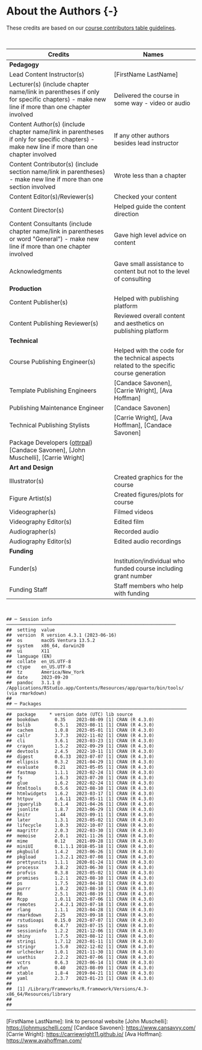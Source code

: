 
# About the Authors {-}

These credits are based on our [course contributors table guidelines](https://www.ottrproject.org/more_features.html#giving-credits-to-contributors).

&nbsp;
&nbsp;

|Credits|Names|
|-------|-----|
|**Pedagogy**||
|Lead Content Instructor(s)|[FirstName LastName]|
|Lecturer(s) (include chapter name/link in parentheses if only for specific chapters) - make new line if more than one chapter involved| Delivered the course in some way - video or audio|
|Content Author(s) (include chapter name/link in parentheses if only for specific chapters) - make new line if more than one chapter involved | If any other authors besides lead instructor|
|Content Contributor(s) (include section name/link in parentheses) - make new line if more than one section involved|  Wrote less than a chapter|
|Content Editor(s)/Reviewer(s) | Checked your content|
|Content Director(s) | Helped guide the content direction|
|Content Consultants (include chapter name/link in parentheses or word "General") - make new line if more than one chapter involved | Gave high level advice on content|
|Acknowledgments| Gave small assistance to content but not to the level of consulting |
|**Production**||
|Content Publisher(s)| Helped with publishing platform|
|Content Publishing Reviewer(s)| Reviewed overall content and aesthetics on publishing platform|
|**Technical**||
|Course Publishing Engineer(s)| Helped with the code for the technical aspects related to the specific course generation|
|Template Publishing Engineers|[Candace Savonen], [Carrie Wright], [Ava Hoffman]|
|Publishing Maintenance Engineer|[Candace Savonen]|
|Technical Publishing Stylists|[Carrie Wright], [Ava Hoffman], [Candace Savonen]|
|Package Developers ([ottrpal]) [Candace Savonen], [John Muschelli], [Carrie Wright]|
|**Art and Design**||
|Illustrator(s)| Created graphics for the course|
|Figure Artist(s)| Created figures/plots for course|
|Videographer(s)| Filmed videos|
|Videography Editor(s)| Edited film|
|Audiographer(s)| Recorded audio|
|Audiography Editor(s)| Edited audio recordings|
|**Funding**||
|Funder(s)| Institution/individual who funded course including grant number|
|Funding Staff| Staff members who help with funding|

&nbsp;


```
## ─ Session info ───────────────────────────────────────────────────────────────
##  setting  value
##  version  R version 4.3.1 (2023-06-16)
##  os       macOS Ventura 13.5.2
##  system   x86_64, darwin20
##  ui       X11
##  language (EN)
##  collate  en_US.UTF-8
##  ctype    en_US.UTF-8
##  tz       America/New_York
##  date     2023-09-20
##  pandoc   3.1.1 @ /Applications/RStudio.app/Contents/Resources/app/quarto/bin/tools/ (via rmarkdown)
## 
## ─ Packages ───────────────────────────────────────────────────────────────────
##  package     * version date (UTC) lib source
##  bookdown      0.35    2023-08-09 [1] CRAN (R 4.3.0)
##  bslib         0.5.1   2023-08-11 [1] CRAN (R 4.3.0)
##  cachem        1.0.8   2023-05-01 [1] CRAN (R 4.3.0)
##  callr         3.7.3   2022-11-02 [1] CRAN (R 4.3.0)
##  cli           3.6.1   2023-03-23 [1] CRAN (R 4.3.0)
##  crayon        1.5.2   2022-09-29 [1] CRAN (R 4.3.0)
##  devtools      2.4.5   2022-10-11 [1] CRAN (R 4.3.0)
##  digest        0.6.33  2023-07-07 [1] CRAN (R 4.3.0)
##  ellipsis      0.3.2   2021-04-29 [1] CRAN (R 4.3.0)
##  evaluate      0.21    2023-05-05 [1] CRAN (R 4.3.0)
##  fastmap       1.1.1   2023-02-24 [1] CRAN (R 4.3.0)
##  fs            1.6.3   2023-07-20 [1] CRAN (R 4.3.0)
##  glue          1.6.2   2022-02-24 [1] CRAN (R 4.3.0)
##  htmltools     0.5.6   2023-08-10 [1] CRAN (R 4.3.0)
##  htmlwidgets   1.6.2   2023-03-17 [1] CRAN (R 4.3.0)
##  httpuv        1.6.11  2023-05-11 [1] CRAN (R 4.3.0)
##  jquerylib     0.1.4   2021-04-26 [1] CRAN (R 4.3.0)
##  jsonlite      1.8.7   2023-06-29 [1] CRAN (R 4.3.0)
##  knitr         1.44    2023-09-11 [1] CRAN (R 4.3.0)
##  later         1.3.1   2023-05-02 [1] CRAN (R 4.3.0)
##  lifecycle     1.0.3   2022-10-07 [1] CRAN (R 4.3.0)
##  magrittr      2.0.3   2022-03-30 [1] CRAN (R 4.3.0)
##  memoise       2.0.1   2021-11-26 [1] CRAN (R 4.3.0)
##  mime          0.12    2021-09-28 [1] CRAN (R 4.3.0)
##  miniUI        0.1.1.1 2018-05-18 [1] CRAN (R 4.3.0)
##  pkgbuild      1.4.2   2023-06-26 [1] CRAN (R 4.3.0)
##  pkgload       1.3.2.1 2023-07-08 [1] CRAN (R 4.3.0)
##  prettyunits   1.1.1   2020-01-24 [1] CRAN (R 4.3.0)
##  processx      3.8.2   2023-06-30 [1] CRAN (R 4.3.0)
##  profvis       0.3.8   2023-05-02 [1] CRAN (R 4.3.0)
##  promises      1.2.1   2023-08-10 [1] CRAN (R 4.3.0)
##  ps            1.7.5   2023-04-18 [1] CRAN (R 4.3.0)
##  purrr         1.0.2   2023-08-10 [1] CRAN (R 4.3.0)
##  R6            2.5.1   2021-08-19 [1] CRAN (R 4.3.0)
##  Rcpp          1.0.11  2023-07-06 [1] CRAN (R 4.3.0)
##  remotes       2.4.2.1 2023-07-18 [1] CRAN (R 4.3.0)
##  rlang         1.1.1   2023-04-28 [1] CRAN (R 4.3.0)
##  rmarkdown     2.25    2023-09-18 [1] CRAN (R 4.3.0)
##  rstudioapi    0.15.0  2023-07-07 [1] CRAN (R 4.3.0)
##  sass          0.4.7   2023-07-15 [1] CRAN (R 4.3.0)
##  sessioninfo   1.2.2   2021-12-06 [1] CRAN (R 4.3.0)
##  shiny         1.7.5   2023-08-12 [1] CRAN (R 4.3.0)
##  stringi       1.7.12  2023-01-11 [1] CRAN (R 4.3.0)
##  stringr       1.5.0   2022-12-02 [1] CRAN (R 4.3.0)
##  urlchecker    1.0.1   2021-11-30 [1] CRAN (R 4.3.0)
##  usethis       2.2.2   2023-07-06 [1] CRAN (R 4.3.0)
##  vctrs         0.6.3   2023-06-14 [1] CRAN (R 4.3.0)
##  xfun          0.40    2023-08-09 [1] CRAN (R 4.3.0)
##  xtable        1.8-4   2019-04-21 [1] CRAN (R 4.3.0)
##  yaml          2.3.7   2023-01-23 [1] CRAN (R 4.3.0)
## 
##  [1] /Library/Frameworks/R.framework/Versions/4.3-x86_64/Resources/library
## 
## ──────────────────────────────────────────────────────────────────────────────
```

<!-- Author information -->

[FirstName LastName]: link to personal website
[John Muschelli]: https://johnmuschelli.com/
[Candace Savonen]: https://www.cansavvy.com/
[Carrie Wright]: https://carriewright11.github.io/
[Ava Hoffman]: https://www.avahoffman.com/

<!-- Links -->

[ottrpal]: https://github.com/jhudsl/ottrpal

<!-- Fill out this table using these instructions: https://github.com/jhudsl/OTTR_Template/wiki/How-to-give-credits

For JHU courses, You will need to add Ira as a credit:

|Content Publisher|[Ira Gooding]|
...
[Ira Gooding]: https://publichealth.jhu.edu/faculty/4130/ira-gooding
-->
